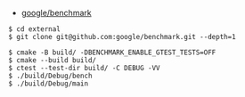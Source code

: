 - [google/benchmark](https://github.com/google/benchmark)

```
$ cd external
$ git clone git@github.com:google/benchmark.git --depth=1

$ cmake -B build/ -DBENCHMARK_ENABLE_GTEST_TESTS=OFF
$ cmake --build build/
$ ctest --test-dir build/ -C DEBUG -VV
$ ./build/Debug/bench
$ ./build/Debug/main
```

